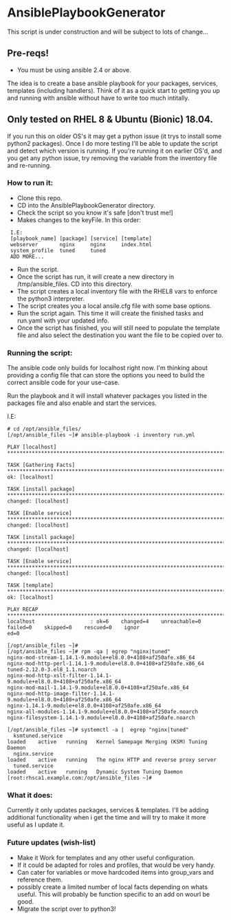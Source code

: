 # AnsiblePlaybookGenerator
This script is under construction and will be subject to lots of change...

## Pre-reqs!
 * You must be using ansible 2.4 or above.

The idea is to create a base ansible playbook for your packages, services, templates (including handlers). Think of it as a quick start to getting you up and running with ansible without have to write too much intitally.

## Only tested on RHEL 8 & Ubuntu (Bionic) 18.04.
If you run this on older OS's it may get a python issue (it trys to install some python2 packages). Once I do more testing I'll be able to update the script and detect which version is running. If you're running it on earlier OS'd, and you get any python issue, try removing the variable from the inventory file and re-running.

### How to run it:
 * Clone this repo.
 * CD into the AnsiblePlaybookGenerator directory.
 * Check the script so you know it's safe [don't trust me!]
 * Makes changes to the keyFile. In this order:
````
 I.E:
 [playbook_name] [package] [service] [template]
 webserver       nginx     nginx     index.html
 system_profile  tuned     tuned
 ADD MORE...
````
 * Run the script.
 * Once the script has run, it will create a new directory in /tmp/ansible_files. CD into this directory.
 * The script creates a local inventory file with the RHEL8 vars to enforce the python3 interpreter.
 * The script creates you a local ansile.cfg file with some base options.
 * Run the script again. This time it will create the finished tasks and run.yaml with your updated info.
 * Once the script has finished, you will still need to populate the template file and also select the destination you want the file to be copied over to.
 
### Running the script:
The ansible code only builds for localhost right now. I'm thinking about providing a config file that can store the options you need to build the correct ansible code for your use-case.

Run the playbook and it will install whatever packages you listed in the packages file and also enable and start the services.

I.E:
````
# cd /opt/ansible_files/
[/opt/ansible_files ~]# ansible-playbook -i inventory run.yml

PLAY [localhost] *********************************************************************************************

TASK [Gathering Facts] ***************************************************************************************
ok: [localhost]

TASK [install package] ***************************************************************************************
changed: [localhost]

TASK [Enable service] ****************************************************************************************
changed: [localhost]

TASK [install package] ***************************************************************************************
changed: [localhost]

TASK [Enable service] ****************************************************************************************
changed: [localhost]

TASK [template] **********************************************************************************************
ok: [localhost]

PLAY RECAP ***************************************************************************************************
localhost                  : ok=6    changed=4    unreachable=0    failed=0    skipped=0    rescued=0    ignor                         ed=0

[/opt/ansible_files ~]#
[/opt/ansible_files ~]# rpm -qa | egrep "nginx|tuned"
nginx-mod-stream-1.14.1-9.module+el8.0.0+4108+af250afe.x86_64
nginx-mod-http-perl-1.14.1-9.module+el8.0.0+4108+af250afe.x86_64
tuned-2.12.0-3.el8_1.1.noarch
nginx-mod-http-xslt-filter-1.14.1-9.module+el8.0.0+4108+af250afe.x86_64
nginx-mod-mail-1.14.1-9.module+el8.0.0+4108+af250afe.x86_64
nginx-mod-http-image-filter-1.14.1-9.module+el8.0.0+4108+af250afe.x86_64
nginx-1.14.1-9.module+el8.0.0+4108+af250afe.x86_64
nginx-all-modules-1.14.1-9.module+el8.0.0+4108+af250afe.noarch
nginx-filesystem-1.14.1-9.module+el8.0.0+4108+af250afe.noarch

[/opt/ansible_files ~]# systemctl -a |  egrep "nginx|tuned"
  ksmtuned.service                                                                                               loaded    active   running   Kernel Samepage Merging (KSM) Tuning Daemon
  nginx.service                                                                                                  loaded    active   running   The nginx HTTP and reverse proxy server
  tuned.service                                                                                                  loaded    active   running   Dynamic System Tuning Daemon
[root:rhsca1.example.com:/opt/ansible_files ~]#                                               
````

### What it does:
Currently it only updates packages, services & templates. I'll be adding additional functionality when i get the time and will try to make it more useful as I update it.

### Future updates (wish-list)

 * Make it Work for templates and any other useful configuration.
 * If it could be adapted for roles and profiles, that would be very handy.
 * Can cater for variables or move hardcoded items into group_vars and reference them.
 * possibly create a limited number of local facts depending on whats useful. This will probably be function specific to an add on wourl be good.
 * Migrate the script over to python3!
